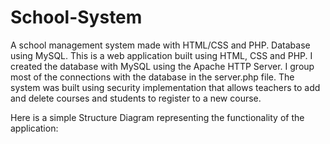 # School-System
A school management system made with HTML/CSS and PHP. Database using MySQL.
This is a web application built using HTML, CSS and PHP. I created the database with MySQL using the Apache HTTP Server. I group most of the connections with the database in the server.php file. The system was built using security implementation that allows teachers to add and delete courses and students to register to a new course.

Here is a simple Structure Diagram representing the functionality of the application:

